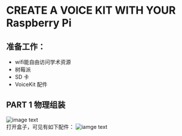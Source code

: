 # CREATE A VOICE KIT WITH YOUR Raspberry Pi
## 准备工作：
- wifi能自由访问学术资源
- 树莓派
- SD 卡
- VoiceKit 配件
## PART 1 物理组装
![image text](https://github.com/gorgeousCa/Dayup/blob/master/Voice%20Kit/IMG_20190531_210459.jpg)  
打开盒子，可见有如下配件：
![iamge text]()



